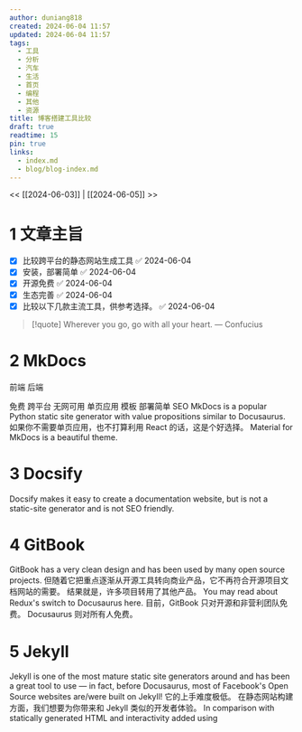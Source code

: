 ```yaml
---
author: duniang818
created: 2024-06-04 11:57
updated: 2024-06-04 11:57
tags:
  - 工具
  - 分析
  - 汽车
  - 生活
  - 首页
  - 编程
  - 其他
  - 资源
title: 博客搭建工具比较
draft: true
readtime: 15
pin: true
links:
  - index.md
  - blog/blog-index.md
---
```

<< [[2024-06-03]] | [[2024-06-05]] >>

# 1 文章主旨
- [x] 比较跨平台的静态网站生成工具 ✅ 2024-06-04
- [x] 安装，部署简单 ✅ 2024-06-04
- [x] 开源免费 ✅ 2024-06-04
- [x] 生态完善 ✅ 2024-06-04
- [x] 比较以下几款主流工具，供参考选择。 ✅ 2024-06-04

> [!quote] Wherever you go, go with all your heart.
> — Confucius

# 2 MkDocs​
前端
后端

免费
跨平台
无网可用
单页应用
模板
部署简单
SEO
MkDocs is a popular Python static site generator with value propositions similar to Docusaurus.
如果你不需要单页应用，也不打算利用 React 的话，这是个好选择。
Material for MkDocs is a beautiful theme.
# 3 Docsify​
Docsify makes it easy to create a documentation website, but is not a static-site generator and is not SEO friendly.
# 4 GitBook​
GitBook has a very clean design and has been used by many open source projects. 但随着它把重点逐渐从开源工具转向商业产品，它不再符合开源项目文档网站的需要。 结果就是，许多项目转用了其他产品。 You may read about Redux's switch to Docusaurus here.
目前，GitBook 只对开源和非营利团队免费。 Docusaurus 则对所有人免费。
# 5 Jekyll​
Jekyll is one of the most mature static site generators around and has been a great tool to use — in fact, before Docusaurus, most of Facebook's Open Source websites are/were built on Jekyll! 它的上手难度极低。 在静态网站构建方面，我们想要为你带来和 Jekyll 类似的开发者体验。
In comparison with statically generated HTML and interactivity added using <script /> tags, Docusaurus sites are React apps. 我们希望借由现代化 JavaScript 生态系统工具，在文档站点性能、资源构建系统，优化和易部署性等领域制定新标准。
Gatsby is packed with a lot of features, has a rich ecosystem of plugins, and is capable of doing everything that Docusaurus does. 当然，这带来了较陡的学习曲线。 Gatsby 在许多方面做得都很出色，适合构建许多类型的网站。 另一方面，Docusaurus 力图将一件事做到尽善尽美——成为最好的内容撰写与发布工具。
GraphQL 是 Gatsby 的核心，但搭建 Gatsby 网站不一定要用到它。 而在大多数静态网站中，你更不需要 GraphQL 所提供的灵活性。
Docusaurus v2+ 的许多方面都被 Gatsby 的出色之处所启发，这是一个优秀的替代品。
Docz is a Gatsby theme to build documentation websites. 它的功能与 Docusaurus 相比要匮乏。
Next.js​
Next.js is another very popular hybrid React framework. 它可以帮助你构建出色的文档网站，但它并不着重于文档功能本身，而且需要你手动实现 Docusaurus 所自带的功能。
Nextra is an opinionated static site generator built on top of Next.js. 它的功能与 Docusaurus 相比要匮乏。
VitePress​
VitePress has many similarities with Docusaurus - both focus heavily on content-centric websites and provides tailored documentation features out of the box. 但是，VitePress 是由 Vue 驱动，而 Docusaurus 是由 React 驱动。 如果你想要一个基于 Vue 的解决方案，VitePress 是个不错的选择。
11个最流行的静态(博客)网站生成工具
最近特别流行使用静态网站搭建博客，本博客就是host在GitHub Pages的静态网站。静态网站非常适合专注于内容的网站，例如，博客。那你可能会问，为什么不用大名顶顶的wordpress（动态网站）呢。
静态网站和动态网站相比有如下好处：
省钱。静态网站占用的系统资源少。如果挂到github pages上，只要注册一个域名就可以了。
速度快。不经过php解析器，不用数据库，速度自然比动态网站快
安全。由于静态网站的简洁，免疫很多web攻击方式。
服务器端配置简单。只需要一个web server（apache、nginx）。
非常容易维护。
静态网站的缺点是功能弱，和用户的交互能力不强。
静态网站生成工具能从简单的纯文本文件生成一个网站/博客。常用文本格式有reStructuredText和Markdown，我习惯使用Markdown。
如果你想搭建自己的静态网站，你可以选用下面列出的11个工具。
Jekyll
Jekyll做为GitHub Pages的构建工具（Ruby语言），使它成为最流行的静态网站生成工具。Jekyll的流行也因为它非常简单，只需要基础的web开发基础。你可以使用它轻易的把文本转换为自定义的网站/博客。
如果你有wordpress或其他博客站点，你可以导入到Jekyll中。Jekyll支持插件、标签等等。
Github Pages：https://pages.github.com
开始使用Jekyll：http://jekyllrb.com/docs/quickstart/
Octopress
Octopress是基于Jekyll的博客生成工具，它简化了Jekyll的操作，可以让你更舒服的创作。Octopress的一大优势是它插件很多，并且兼容Jekyll的官方插件。
Octopress支持内建的社交平台（Twitter, Google+），Disqus评论和Google Analytics。
Octopress的文档：http://octopress.org/docs/
Hexo
Hexo是用Node.js编写的博客框架。这个静态网站生成工具非常快，使用它构建一个完整的网站只需要几秒钟。Hexo支持所有的GitHub Markdown特性，并支持大多数Octopress插件。
从其他博客平台迁移到hexo非常容易。
[Hexo的文档]https://hexo.io/docs/
Hugo
[Hugo]http://gohugo.io/是另一个流行的静态网站生成工具，它是使用go语言编写，并且使用Markdown语法。官网对它的描述：
This application does not depend on administrative privileges, databases, interpreters, or external libraries, and still works like a charm. Websites or blogs built with Hugo can be hosted on any web host including GitHub Pages, S3, and Dropbox.
开始使用Hugo：http://gohugo.io/overview/quickstart/
Pelican
Pelican是使用Python编写的静态网站生成工具。它支持用reStructuredText, Markdown, 和AsciiDoc创作网站内容。Pelican支持Jinja模版引擎，结果是，它支持很多自定义主题。
开始使用Pelican：http://docs.getpelican.com/en/3.6.3/install.html
Middleman
Middleman －中间人，又一个使用Ruby编写的静态网站生成工具。它提供怎么使用和自定义的文档，方便你自定义你的网站。
Middleman is a static site generator using all the shortcuts and tools in modern web development.
开始使用Middleman：https://middlemanapp.com/basics/install/
Metalsmith
Metalsmith是简单、高效、pluggable静态网站生成工具，它使用nodejs编写。Metalsmith和其他工具的最大区别是它的所有东西都由插件处理，并且插件可以重用。只要决定网站的功能，然后找到相关插件，组合到一起，ok，ready to go!
Metalsmith也可以生成PDF、电子书、文档等等。
开始使用Metalsmith：http://www.metalsmith.io/
DocPad
DocPad自带建立好的网站主架，允许你快速的建立功能完整的网站。这个工具支持CoffeeScript、Ruby、PHP、Stylus等等。
DocPad removes limitations and closes the gap between experts and beginners. Designers and developers can create websites faster than ever before.
开始使用DocPad：http://docpad.org/docs/install
Wintersmith
Wintersmith是极简的、可扩展的静态网站生成工具，它使用Nodejs编写。它同样支持插件。Wintersmith的项目基于目录结构，可以方便的移植旧站点。
开始使用Wintersmith：https://github.com/jnordberg/wintersmith#quick-start
Cactus
Cactus是使用Python和Django模版系统制作的静态网站生成工具。
Cactus的源码托管在github：
开始使用Cactus：https://github.com/koenbok/Cactus/
One more thing!
HubPress
HubPress是开源的web应用，使用它可以允许你创建一个基于GitHub Pages的博客。HubPress的使用非常简单，你只需要fork这个项目到你的github，然后修改配置文件就可以了。
开始使用HubPress：https://github.com/HubPress/hubpress.io
来自 <http://topspeedsnail.com/static-website-generators_or_tools/>
